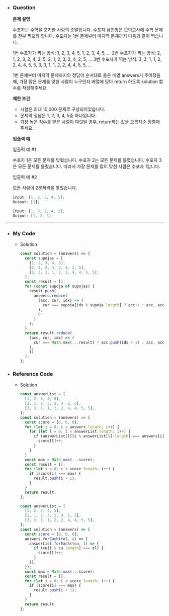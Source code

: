 - ### Question

  **문제 설명**

  수포자는 수학을 포기한 사람의 준말입니다. 수포자 삼인방은 모의고사에 수학 문제를 전부 찍으려 합니다. 수포자는 1번 문제부터 마지막 문제까지 다음과 같이 찍습니다.

  1번 수포자가 찍는 방식: 1, 2, 3, 4, 5, 1, 2, 3, 4, 5, ...
  2번 수포자가 찍는 방식: 2, 1, 2, 3, 2, 4, 2, 5, 2, 1, 2, 3, 2, 4, 2, 5, ...
  3번 수포자가 찍는 방식: 3, 3, 1, 1, 2, 2, 4, 4, 5, 5, 3, 3, 1, 1, 2, 2, 4, 4, 5, 5, ...

  1번 문제부터 마지막 문제까지의 정답이 순서대로 들은 배열 answers가 주어졌을 때, 가장 많은 문제를 맞힌 사람이 누구인지 배열에 담아 return 하도록 solution 함수를 작성해주세요.

  **제한 조건**

  - 시험은 최대 10,000 문제로 구성되어있습니다.
  - 문제의 정답은 1, 2, 3, 4, 5중 하나입니다.
  - 가장 높은 점수를 받은 사람이 여럿일 경우, return하는 값을 오름차순 정렬해주세요.

  **입출력 예**

  입출력 예 #1

  수포자 1은 모든 문제를 맞혔습니다.
  수포자 2는 모든 문제를 틀렸습니다.
  수포자 3은 모든 문제를 틀렸습니다.
  따라서 가장 문제를 많이 맞힌 사람은 수포자 1입니다.

  입출력 예 #2

  모든 사람이 2문제씩을 맞췄습니다.

  ```jsx
  Input: [1, 2, 3, 4, 5];
  Output: [1];
  ```

  ```jsx
  Input: [1, 3, 2, 4, 2];
  Output: [1, 2, 3];
  ```

---

- ### My Code

  - Solution

    ```jsx
    const solution = (answers) => {
      const supojas = [
        [1, 2, 3, 4, 5],
        [2, 1, 2, 3, 2, 4, 2, 5],
        [3, 3, 1, 1, 2, 2, 4, 4, 5, 5],
      ];
      const result = [];
      for (const supoja of supojas) {
        result.push(
          answers.reduce(
            (acc, cur, idx) => (
              cur === supoja[idx % supoja.length] ? acc++ : acc, acc
            ),
            0
          )
        );
      }
      return result.reduce(
        (acc, cur, idx) => (
          cur === Math.max(...result) ? acc.push(idx + 1) : acc, acc
        ),
        []
      );
    };
    ```

- ### Reference Code

  - Solution

    ```jsx
    const answerList = [
      [1, 2, 3, 4, 5],
      [2, 1, 2, 3, 2, 4, 2, 5],
      [3, 3, 1, 1, 2, 2, 4, 4, 5, 5],
    ];
    const solution = (answers) => {
      const score = [0, 0, 0];
      for (let i = 0; i < answers.length; i++) {
        for (let l = 0; l < answerList.length; l++) {
          if (answerList[l][i % answerList[l].length] === answers[i]) {
            score[l]++;
          }
        }
      }
      const max = Math.max(...score);
      const result = [];
      for (let i = 0; i < score.length; i++) {
        if (score[i] === max) {
          result.push(i + 1);
        }
      }
      return result;
    };
    ```

    ```jsx
    const answerList = [
      [1, 2, 3, 4, 5],
      [2, 1, 2, 3, 2, 4, 2, 5],
      [3, 3, 1, 1, 2, 2, 4, 4, 5, 5],
    ];
    const solution = (answers) => {
      const score = [0, 0, 0];
      answers.forEach((el, i) => {
        answerList.forEach((cu, l) => {
          if (cu[i % cu.length] === el) {
            score[l]++;
          }
        });
      });
      const max = Math.max(...score);
      const result = [];
      for (let i = 0; i < score.length; i++) {
        if (score[i] === max) {
          result.push(i + 1);
        }
      }
      return result;
    };
    ```
